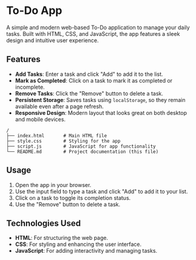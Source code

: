# To-Do App

A simple and modern web-based To-Do application to manage your daily tasks. Built with HTML, CSS, and JavaScript, the app features a sleek design and intuitive user experience.

## Features

- **Add Tasks**: Enter a task and click "Add" to add it to the list.
- **Mark as Completed**: Click on a task to mark it as completed or incomplete.
- **Remove Tasks**: Click the "Remove" button to delete a task.
- **Persistent Storage**: Saves tasks using `localStorage`, so they remain available even after a page refresh.
- **Responsive Design**: Modern layout that looks great on both desktop and mobile devices.

```plaintext
/
├── index.html       # Main HTML file
├── style.css        # Styling for the app
├── script.js        # JavaScript for app functionality
└── README.md        # Project documentation (this file)
```

## Usage

1. Open the app in your browser.
2. Use the input field to type a task and click "Add" to add it to your list.
3. Click on a task to toggle its completion status.
4. Use the "Remove" button to delete a task.

## Technologies Used

- **HTML**: For structuring the web page.
- **CSS**: For styling and enhancing the user interface.
- **JavaScript**: For adding interactivity and managing tasks.
